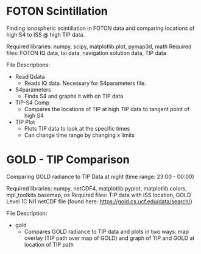 # FOTON Scintillation 
Finding ionospheric scintillation in FOTON data and comparing locations of high S4 to ISS @ high TIP data. 

Required libraries: numpy, scipy, matplotlib.plot, pymap3d, math
Required files: FOTON IQ data, txi data, navigation solution data, TIP data

File Descriptions: 
  - ReadIQdata
    - Reads IQ data. Necessary for S4parameters file. 
  - S4parameters
    - Finds S4 and graphs it with on TIP data
  - TIP-S4 Comp
    - Compares the locations of TIP at high TIP data to tangent point of high S4
  - TIP Plot
    - Plots TIP data to look at the specific times
    - Can change time range by changing x limits

# GOLD - TIP Comparison
Comparing GOLD radiance to TIP Data at night (time range: 23:00 - 00:00)

Required libraries: numpy, netCDF4, matplotlib.pyplot, matplotlib.colors, mpl_toolkits.basemap, os
Required files: TIP data with ISS location, GOLD Level 1C NI1 netCDF file (found here: https://gold.cs.ucf.edu/data/search/)

File Description: 
  - gold
    - Compares GOLD radiance to TIP data and plots in two ways: map overlay (TIP path over map of GOLD) and graph of TIP and GOLD at location of TIP path
